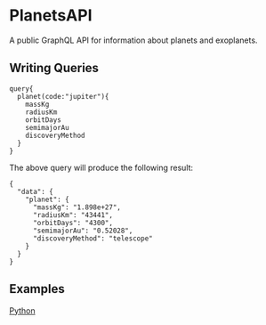 # PlanetsAPI

A public GraphQL API for information about planets and exoplanets.

## Writing Queries

```
query{
  planet(code:"jupiter"){
    massKg
    radiusKm
    orbitDays
    semimajorAu
    discoveryMethod
  }
}
```

The above query will produce the following result:

```
{
  "data": {
    "planet": {
      "massKg": "1.898e+27",
      "radiusKm": "43441",
      "orbitDays": "4300",
      "semimajorAu": "0.52028",
      "discoveryMethod": "telescope"
    }
  }
}
```

## Examples

[Python](https://github.com/ZaneTurner/PlanetsAPI/blob/master/Examples/AccessPlanetByID.py)
